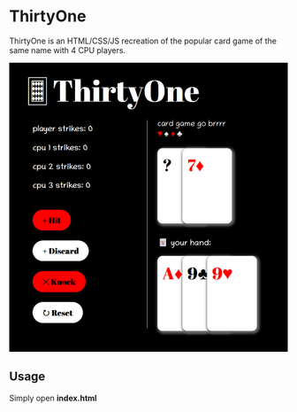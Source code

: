 # ThirtyOne

ThirtyOne is an HTML/CSS/JS recreation of the popular card game of the same name with 4 CPU players.

![Screenshot](Screenshot.png)

## Usage

Simply open **index.html**